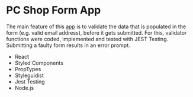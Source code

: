 # PC Shop Form App

The main feature of this [app](https://form-app-silk.vercel.app/) is to validate the data that is populated in the form (e.g. valid email address), before it gets submitted. For this, validator functions were coded, implemented and tested with JEST Testing. Submitting a faulty form results in an error prompt.

- React
- Styled Components
- PropTypes
- Styleguidist
- Jest Testing
- Node.js
